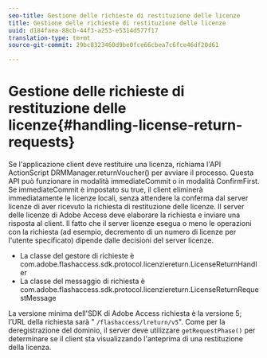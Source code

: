 ```yaml
---
seo-title: Gestione delle richieste di restituzione delle licenze
title: Gestione delle richieste di restituzione delle licenze
uuid: d184faea-88cb-44f3-a253-e5314d577f17
translation-type: tm+mt
source-git-commit: 29bc8323460d9be0fce66cbea7c6fce46df20d61

---
```



# Gestione delle richieste di restituzione delle licenze{#handling-license-return-requests}

Se l&#39;applicazione client deve restituire una licenza, richiama l&#39;API ActionScript DRMManager.returnVoucher() per avviare il processo. Questa API può funzionare in modalità immediateCommit o in modalità ConfirmFirst. Se immediateCommit è impostato su true, il client eliminerà immediatamente le licenze locali, senza attendere la conferma dal server licenze di aver ricevuto la richiesta di restituzione delle licenze. Il server delle licenze di Adobe Access deve elaborare la richiesta e inviare una risposta al client. Il fatto che il server licenze esegua o meno le operazioni con la richiesta (ad esempio, decremento di un numero di licenze per l&#39;utente specificato) dipende dalle decisioni del server licenze.

* La classe del gestore di richieste è com.adobe.flashaccess.sdk.protocol.licenziereturn.LicenseReturnHandler
* La classe del messaggio di richiesta è com.adobe.flashaccess.sdk.protocol.licenziereturn.LicenseReturnRequestMessage

La versione minima dell&#39;SDK di Adobe Access richiesta è la versione 5; l’URL della richiesta sarà &quot; `/flashaccess/lreturn/v5`&quot;. Come per la deregistrazione del dominio, il server deve utilizzare `getRequestPhase()` per determinare se il client sta visualizzando l&#39;anteprima di una restituzione della licenza.
